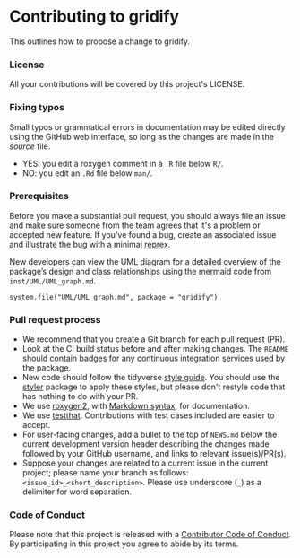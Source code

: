 # Contributing to gridify

This outlines how to propose a change to gridify.

### License

All your contributions will be covered by this project's LICENSE.

### Fixing typos

Small typos or grammatical errors in documentation may be edited directly using
the GitHub web interface, so long as the changes are made in the _source_ file.

*  YES: you edit a roxygen comment in a `.R` file below `R/`.
*  NO: you edit an `.Rd` file below `man/`.

### Prerequisites

Before you make a substantial pull request, you should always file an issue and
make sure someone from the team agrees that it's a problem or accepted new feature. 
If you've found a bug, create an associated issue and illustrate the bug with a minimal 
[reprex](https://www.tidyverse.org/help/#reprex). 

New developers can view the UML diagram for a detailed overview of the
package’s design and class relationships using the mermaid code from
`inst/UML/UML_graph.md`.

`system.file("UML/UML_graph.md", package = "gridify")`

### Pull request process

*  We recommend that you create a Git branch for each pull request (PR).  
*  Look at the CI build status before and after making changes.
The `README` should contain badges for any continuous integration services used
by the package.  
*  New code should follow the tidyverse [style guide](http://style.tidyverse.org).
You should use the [styler](https://CRAN.R-project.org/package=styler) package to
apply these styles, but please don't restyle code that has nothing to do with 
your PR.  
*  We use [roxygen2](https://cran.r-project.org/package=roxygen2), with
[Markdown syntax](https://cran.r-project.org/web/packages/roxygen2/vignettes/rd-formatting.html), 
for documentation.  
*  We use [testthat](https://cran.r-project.org/package=testthat). Contributions
with test cases included are easier to accept.  
*  For user-facing changes, add a bullet to the top of `NEWS.md` below the current
development version header describing the changes made followed by your GitHub
username, and links to relevant issue(s)/PR(s).
*  Suppose your changes are related to a current issue in the current project; please name your branch as follows: `<issue_id>_<short_description>`. 
Please use underscore (`_`) as a delimiter for word separation.

### Code of Conduct

Please note that this project is released with a [Contributor Code of
Conduct](CODE_OF_CONDUCT.md). By participating in this project you agree to
abide by its terms.
